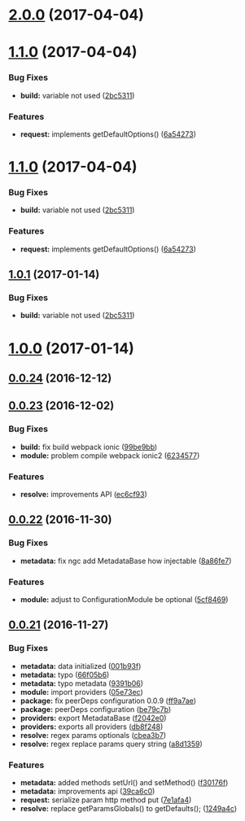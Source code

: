 <a name="2.0.0"></a>
# [2.0.0](https://github.com/mbamobi/url-resolver/compare/v1.1.0...v2.0.0) (2017-04-04)



<a name="1.1.0"></a>
# [1.1.0](https://github.com/mbamobi/url-resolver/compare/v1.0.1...v1.1.0) (2017-04-04)


### Bug Fixes

* **build:** variable not used ([2bc5311](https://github.com/mbamobi/url-resolver/commit/2bc5311))


### Features

* **request:** implements getDefaultOptions() ([6a54273](https://github.com/mbamobi/url-resolver/commit/6a54273))



<a name="1.1.0"></a>
# [1.1.0](https://github.com/mbamobi/url-resolver/compare/v1.0.1...v1.1.0) (2017-04-04)


### Bug Fixes

* **build:** variable not used ([2bc5311](https://github.com/mbamobi/url-resolver/commit/2bc5311))


### Features

* **request:** implements getDefaultOptions() ([6a54273](https://github.com/mbamobi/url-resolver/commit/6a54273))



<a name="1.0.1"></a>
## [1.0.1](https://github.com/mbamobi/url-resolver/compare/v1.0.0...v1.0.1) (2017-01-14)


### Bug Fixes

* **build:** variable not used ([2bc5311](https://github.com/mbamobi/url-resolver/commit/2bc5311))



<a name="1.0.0"></a>
# [1.0.0](https://github.com/mbamobi/url-resolver/compare/v0.0.24...v1.0.0) (2017-01-14)



<a name="0.0.24"></a>
## [0.0.24](https://github.com/ramonornela/url-resolver/compare/v0.0.23...v0.0.24) (2016-12-12)

<a name="0.0.23"></a>
## [0.0.23](https://github.com/ramonornela/url-resolver/compare/v0.0.22...v0.0.23) (2016-12-02)


### Bug Fixes

* **build:** fix build webpack ionic ([99be9bb](https://github.com/ramonornela/url-resolver/commit/99be9bb))
* **module:** problem compile webpack ionic2 ([6234577](https://github.com/ramonornela/url-resolver/commit/6234577))


### Features

* **resolve:** improvements API ([ec6cf93](https://github.com/ramonornela/url-resolver/commit/ec6cf93))



<a name="0.0.22"></a>
## [0.0.22](https://github.com/ramonornela/url-resolver/compare/v0.0.21...v0.0.22) (2016-11-30)


### Bug Fixes

* **metadata:** fix ngc add MetadataBase how injectable ([8a86fe7](https://github.com/ramonornela/url-resolver/commit/8a86fe7))


### Features

* **module:** adjust to ConfigurationModule be optional ([5cf8469](https://github.com/ramonornela/url-resolver/commit/5cf8469))



<a name="0.0.21"></a>
## [0.0.21](https://github.com/ramonornela/url-resolver/compare/v0.0.20...v0.0.21) (2016-11-27)


### Bug Fixes

* **metadata:** data initialized ([001b93f](https://github.com/ramonornela/url-resolver/commit/001b93f))
* **metadata:** typo ([66f05b6](https://github.com/ramonornela/url-resolver/commit/66f05b6))
* **metadata:** typo metadata ([9391b06](https://github.com/ramonornela/url-resolver/commit/9391b06))
* **module:** import providers ([05e73ec](https://github.com/ramonornela/url-resolver/commit/05e73ec))
* **package:** fix peerDeps configuration 0.0.9 ([ff9a7ae](https://github.com/ramonornela/url-resolver/commit/ff9a7ae))
* **package:** peerDeps configuration ([be79c7b](https://github.com/ramonornela/url-resolver/commit/be79c7b))
* **providers:** export MetadataBase ([f2042e0](https://github.com/ramonornela/url-resolver/commit/f2042e0))
* **providers:** exports all providers ([db8f248](https://github.com/ramonornela/url-resolver/commit/db8f248))
* **resolve:** regex params optionals ([cbea3b7](https://github.com/ramonornela/url-resolver/commit/cbea3b7))
* **resolve:** regex replace params query string ([a8d1359](https://github.com/ramonornela/url-resolver/commit/a8d1359))


### Features

* **metadata:** added methods setUrl() and setMethod() ([f30176f](https://github.com/ramonornela/url-resolver/commit/f30176f))
* **metadata:** improvements api ([39ca6c0](https://github.com/ramonornela/url-resolver/commit/39ca6c0))
* **request:** serialize param http method put ([7e1afa4](https://github.com/ramonornela/url-resolver/commit/7e1afa4))
* **resolve:** replace getParamsGlobals() to getDefaults(); ([1249a4c](https://github.com/ramonornela/url-resolver/commit/1249a4c))

